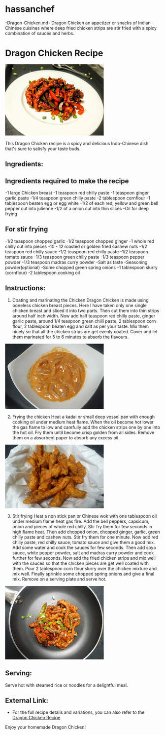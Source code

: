 # hassanchef
 -Dragon-Chicken.md-
Dragon Chicken an appetizer or snacks of Indian Chinese cuisines where deep fried chicken strips are stir fried with a spicy combination of sauces and herbs.
# Dragon Chicken Recipe

![Dragon Chicken](https://raw.githubusercontent.com/riponhassan/-Dragon-Chicken.md-/main/IMG_20220906_222143.jpg)

This Dragon Chicken recipe is a spicy and delicious Indo-Chinese dish that's sure to satisfy your taste buds.

## Ingredients:
## Ingredients required to make the recipe
-1 large Chicken breast
-1 teaspoon red chilly paste
-1 teaspoon ginger garlic paste
-1/4 teaspoon green chilly paste
-2 tablespoon cornflour
-1 tablespoon beaten egg or egg white
-1/2 of each red, yellow and green bell pepper cut into julienne
-1/2 of a onion cut into thin slices
-Oil for deep frying
## For stir frying
-1/2 teaspoon chopped garlic
-1/2 teaspoon chopped ginger
-1 whole red chilly cut into pieces
-10 - 12 roasted or golden fried cashew nuts
-1/2 teaspoon red chilly sauce
-1/2 teaspoon red chilly paste
-1/2 teaspoon tomato sauce
-1/3 teaspoon green chilly paste
-1/3 teaspoon pepper powder
-1/3 teaspoon madras curry powder
-Salt as taste
-Seasoning powder(optional)
-Some chopped green spring onions
-1 tablespoon slurry (cornflour)
-2 tablespoon cooking oil
## Instructions:
1. Coating and marinating the Chicken
Dragon Chicken is made using boneless chicken breast pieces. Here I have taken only one single chicken breast and sliced it into two parts. Then cut them into thin strips around half inch width. Now add half teaspoon red chilly paste, ginger garlic paste, around 1/4 teaspoon green chilli paste, 2 tablespoon corn flour, 2 tablespoon beaten egg and salt as per your taste. Mix them nicely so that all the chicken strips are get evenly coated. Cover and let them marinated for 5 to 6 minutes to absorb the flavours.

![Marinated Chicken](https://raw.githubusercontent.com/riponhassan/-Dragon-Chicken.md-/main/IMG_20220906_182031.jpg)

2. Frying the chicken
Heat a kadai or small deep vessel pan with enough cooking oil under medium heat flame. When the oil become hot lower the gas flame to low and carefully add the chicken strips one by one into the hot oil. Fry them until become crisp golden from all sides. Remove them on a absorbent paper to absorb any excess oil.

![Fried Chicken](https://raw.githubusercontent.com/riponhassan/-Dragon-Chicken.md-/main/IMG_20220906_183541.jpg)

3. Stir frying
Heat a non stick pan or Chinese wok with one tablespoon oil under medium flame heat gas fire. Add the bell peppers, capsicum, onion and pieces of whole red chilly. Stir fry them for few seconds in high flame heat. Then add chopped onion, chopped ginger, garlic, green chilly paste and cashew nuts. Stir fry them for one minute.
Now add red chilly paste, red chilly sauce, tomato sauce and give them a good mix. 
Add some water and cook the sauces for few seconds. Then add soya sauce, white pepper powder, salt and madras curry powder and cook further for few seconds. Now add the fried chicken strips and mix well with the sauces so that the chicken pieces are get well coated with them.
Pour 2 tablespoon corn flour slurry over the chicken mixture and mix well. Finally sprinkle some chopped spring onions and give a final mix. Remove on a serving plate and serve hot.

![Stir frying](https://raw.githubusercontent.com/riponhassan/-Dragon-Chicken.md-/main/IMG_20220906_221448.jpg)
## Serving:
Serve hot with steamed rice or noodles for a delightful meal.

## External Link:
- For the full recipe details and variations, you can also refer to the [ Dragon Chicken Recipe](https://www.hassanchef.com/2022/10/dragon-chicken.html).

Enjoy your homemade Dragon Chicken!


